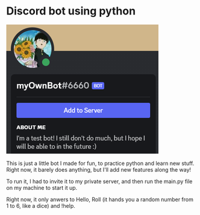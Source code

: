 # Discord bot using python
![](https://github.com/raissagd/python-Discord-bot/blob/main/screenshot.PNG)

This is just a little bot I made for fun, to practice python and learn new stuff.
Right now, it barely does anything, but I'll add new features along the way!

To run it, I had to invite it to my private server, and then run the main.py file on my machine to start it up.

Right now, it only anwers to Hello, Roll (it hands you a random number from 1 to 6, like a dice) and !help.

